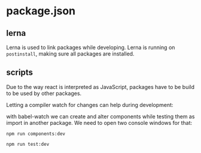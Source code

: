 # package.json

## lerna
Lerna is used to link packages while developing.
Lerna is running on `postinstall`, making sure all packages are installed.

## scripts
Due to the way react is interpreted as JavaScript, packages have to be build to be used by other packages.

Letting a compiler watch for changes can help during development:

with babel-watch we can create and alter components while testing them as import in another package.
We need to open two console windows for that:

```npm run components:dev```

```npm run test:dev```

